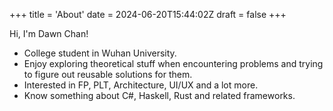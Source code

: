+++
title = 'About'
date = 2024-06-20T15:44:02Z
draft = false
+++

Hi, I'm Dawn Chan!

* College student in Wuhan University.
* Enjoy exploring theoretical stuff when encountering problems and trying to figure out reusable solutions for them.
* Interested in FP, PLT, Architecture, UI/UX and a lot more.
* Know something about C#, Haskell, Rust and related frameworks.
